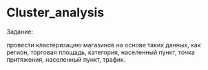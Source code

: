 # Cluster_analysis

Задание: 

провести кластеризацию магазинов на основе таких данных, как регион, торговая площадь, категория, населенный пункт, точка притяжения, населенный пункт, трафик.
